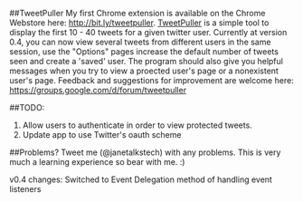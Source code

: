 ##TweetPuller
My first Chrome extension is available on the Chrome Webstore here: http://bit.ly/tweetpuller. 
<a href="http://bit.ly/tweetpuller" title="TweetPuller by Jane Ullah">TweetPuller</a> is a simple tool to display the 
first 10 - 40 tweets for a given twitter user. Currently at version 0.4, you can now view 
several tweets from different users in the same session, use the "Options" pages increase the 
default number of tweets seen and create a 'saved' user. The program should also give you helpful messages when you try to view a proected user's page or a 
nonexistent user's page.  Feedback and suggestions for improvement are welcome here: https://groups.google.com/d/forum/tweetpuller


##TODO:

1. Allow users to authenticate in order to view protected tweets.
2. Update app to use Twitter's oauth scheme


##Problems?
Tweet me (@janetalkstech) with any problems. This is very much a learning experience so bear with me. :)

v0.4 changes:
Switched to Event Delegation method of handling event listeners
